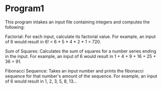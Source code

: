 # Program1

This program intakes an input file containing integers and computes the following:

Factorial: For each input, calculate its factorial value.  For example, an input of 6 would result in 6! = 6 * 5 * 4 * 2 * 1 = 720.

Sum of Squares: Calculates the sum of squares for a number series ending in the input. For example, an input of 6 would result in 1 + 4 + 9 + 16 + 25 + 36 = 91.

Fibonacci Sequence: Takes an input number and prints the fibonacci sequence for that number's amount of the sequence.  For example, an input of 6 would result in 1, 2, 3, 5, 8, 13...